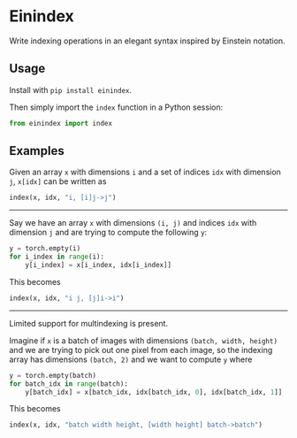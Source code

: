# Einindex

Write indexing operations in an elegant syntax inspired by Einstein notation.

## Usage

Install with `pip install einindex`.

Then simply import the `index` function in a Python session:

```python
from einindex import index
```

## Examples

Given an array `x` with dimensions `i` and a set of indices `idx` with dimension `j`, `x[idx]` can be written as

```python
index(x, idx, "i, [i]j->j")
```
---

Say we have an array `x` with dimensions `(i, j)` and indices `idx` with dimension `j` and are trying to compute the following `y`:

```python
y = torch.empty(i)
for i_index in range(i):
    y[i_index] = x[i_index, idx[i_index]]
```


This becomes
```python
index(x, idx, "i j, [j]i->i")
```


---
Limited support for multindexing is present.

Imagine if `x` is a batch of images with dimensions `(batch, width, height)` and we are trying to pick out one pixel from each image, so the indexing array has dimensions `(batch, 2)` and we want to compute `y` where

```python
y = torch.empty(batch)
for batch_idx in range(batch):
    y[batch_idx] = x[batch_idx, idx[batch_idx, 0], idx[batch_idx, 1]]
```

This becomes

```python
index(x, idx, "batch width height, [width height] batch->batch")
```
